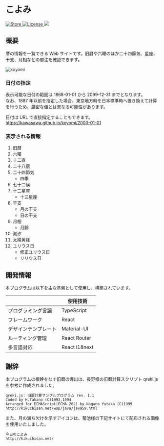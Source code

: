 # こよみ

<div>
  <a href="https://kawasawa.github.io/koyomi/">
    <img src="https://img.shields.io/badge/-GitHub Pages-2A579A.svg?logo=github" alt="Store">
  </a>
  <a href="https://github.com/kawasawa/koyomi/blob/master/LICENSE">
    <img src="https://img.shields.io/github/license/kawasawa/koyomi.svg" alt="License">
  </a>
  <a href="https://codecov.io/gh/kawasawa/koyomi">
    <img src="https://codecov.io/gh/kawasawa/koyomi/branch/main/graph/badge.svg?token=Y8M4S5UMDL"/>
  </a>
</div>

## 概要

暦の情報を一覧できる Web サイトです。旧暦や六曜のほか二十四節気、星座、干支、月相などの暦注を確認できます。

![koyomi](./.images/koyomi-device.png)

### 日付の指定

表示可能な日付の範囲は 1868-01-01 から 2099-12-31 までとなります。  
なお、1887 年以前を指定した場合、東京地方時を日本標準時へ置き換えて計算を行うため、厳密な値とは異なる可能性があります。

日付は URL で直接指定することもできます。  
https://kawasawa.github.io/koyomi/2000-01-01

### 表示される情報

1. 旧暦
1. 六曜
1. 十二直
1. 二十八宿
1. 二十四節気
   - 四季
1. 七十二候
1. 十二星座
   - 十三星座
1. 干支
   - 月の干支
   - 日の干支
1. 月相
   - 月齢
1. 潮汐
1. 太陽黄経
1. ユリウス日
   - 修正ユリウス日
   - リリウス日

## 開発情報

本プログラムは以下を主な基盤として使用し、構築されています。

|                      | 使用技術      |
| -------------------- | ------------- |
| プログラミング言語   | TypeScript    |
| フレームワーク       | React         |
| デザインテンプレート | Material-UI   |
| ルーティング管理     | React Router  |
| 多言語対応           | React i18next |

## 謝辞

本プログラムの根幹をなす旧暦の導出は、長野様の旧暦計算スクリプト qreki.js を参考に作成されました。

```
qreki.js: 旧暦計算サンプルプログラム rev. 1.1
Coded by H.Takano (C)1993,1994
Arranged for ECMAScript(ECMA-262) by Nagano Yutaka (C)1999
http://kikuchisan.net/wsp/java/java59.html
```

また、月の満ち欠けを示すアイコンは、菊池様の下記サイトにて配布される画像を使用いたしました。

```
今日のこよみ
http://kikuchisan.net/
```
